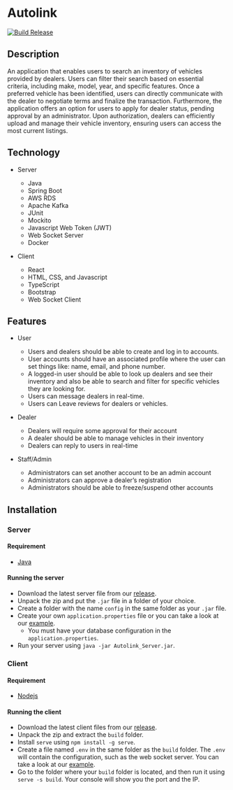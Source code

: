 # Autolink
[![Build Release](https://github.com/dNop90/Autolink/actions/workflows/build.yml/badge.svg)](https://github.com/dNop90/Autolink/actions/workflows/build.yml)

## Description
An application that enables users to search an inventory of vehicles provided by dealers. Users can filter their search based on essential criteria, including make, model, year, and specific features. Once a preferred vehicle has been identified, users can directly communicate with the dealer to negotiate terms and finalize the transaction. Furthermore, the application offers an option for users to apply for dealer status, pending approval by an administrator. Upon authorization, dealers can efficiently upload and manage their vehicle inventory, ensuring users can access the most current listings.

## Technology
- Server
    - Java
    - Spring Boot
    - AWS RDS
    - Apache Kafka
    - JUnit
    - Mockito
    - Javascript Web Token (JWT)
    - Web Socket Server
    - Docker

- Client
    - React
    - HTML, CSS, and Javascript
    - TypeScript
    - Bootstrap
    - Web Socket Client

## Features
- User
    - Users and dealers should be able to create and log in to accounts.
    - User accounts should have an associated profile where the user can set things like: name, email, and phone number.
    - A logged-in user should be able to look up dealers and see their inventory and also be able to search and filter for specific vehicles they are looking for.
    - Users can message dealers in real-time.
    - Users can Leave reviews for dealers or vehicles.

- Dealer
    - Dealers will require some approval for their account
    - A dealer should be able to manage vehicles in their inventory
    - Dealers can reply to users in real-time

- Staff/Admin
    - Administrators can set another account to be an admin account
    - Administrators can approve a dealer’s registration
    - Administrators should be able to freeze/suspend other accounts
 

## Installation
### Server
#### Requirement
- [Java](https://www.java.com/en/)

#### Running the server
- Download the latest server file from our [release](https://github.com/dNop90/Autolink/releases).
- Unpack the zip and put the `.jar` file in a folder of your choice.
- Create a folder with the name `config` in the same folder as your `.jar` file.
- Create your own `application.properties` file or you can take a look at our [example](https://github.com/dNop90/Autolink/blob/main/server/src/main/resources/application.properties).
    - You must have your database configuration in the `application.properties`.
- Run your server using `java -jar Autolink_Server.jar`.

### Client
#### Requirement
- [Nodejs](https://nodejs.org/en/download)

#### Running the client
- Download the latest client files from our [release](https://github.com/dNop90/Autolink/releases).
- Unpack the zip and extract the `build` folder.
- Install `serve` using `npm install -g serve`.
- Create a file named `.env` in the same folder as the `build` folder. The `.env` will contain the configuration, such as the web socket server. You can take a look at our [example](https://github.com/dNop90/Autolink/blob/main/client/.env).
- Go to the folder where your `build` folder is located, and then run it using `serve -s build`. Your console will show you the port and the IP.
